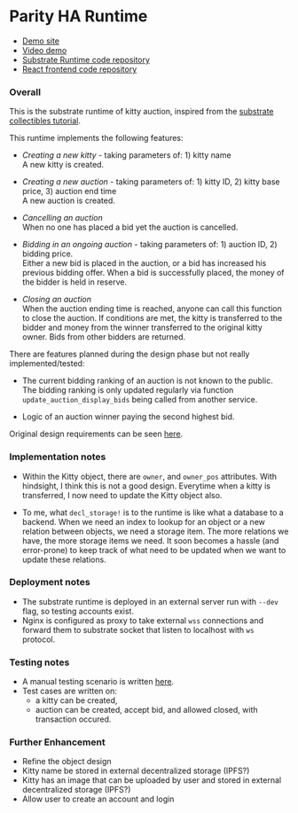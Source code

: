 # Parity HA Runtime

- [Demo site](https://kittyauction.dapp.hkwtf.com/)
- [Video demo](https://youtu.be/Ru7_BeX1a1g)
- [Substrate Runtime code repository](https://github.com/jimmychu0807/parity-ha-runtime)
- [React frontend code repository](https://github.com/jimmychu0807/parity-ha-ui)

### Overall

This is the substrate runtime of kitty auction, inspired from the [substrate collectibles tutorial](https://substrate.dev/substrate-collectables-workshop/).

This runtime implements the following features:

  - *Creating a new kitty* - taking parameters of: 1) kitty name  
    A new kitty is created.

  - *Creating a new auction* - taking parameters of: 1) kitty ID, 2) kitty base price, 3) auction end time  
    A new auction is created.

  - *Cancelling an auction*  
    When no one has placed a bid yet the auction is cancelled.

  - *Bidding in an ongoing auction* - taking parameters of: 1) auction ID, 2) bidding price.    
    Either a new bid is placed in the auction, or a bid has increased his previous bidding offer. When a bid is successfully placed, the money of the bidder is held in reserve.

  - *Closing an auction*  
    When the auction ending time is reached, anyone can call this function to close the auction. If conditions are met, the kitty is transferred to the bidder and money from the winner transferred to the original kitty owner. Bids from other bidders are returned.

There are features planned during the design phase but not really implemented/tested:

  - The current bidding ranking of an auction is not known to the public. The bidding ranking is only updated regularly via function `update_auction_display_bids` being called from another service.

  - Logic of an auction winner paying the second highest bid.

Original design requirements can be seen [here](docs/requirements.md).

### Implementation notes

  - Within the Kitty object, there are `owner`, and `owner_pos` attributes. With hindsight, I think this is not a good design. Everytime when a kitty is transferred, I now need to update the Kitty object also.

  - To me, what `decl_storage!` is to the runtime is like what a database to a backend. When we need an index to lookup for an object or a new relation between objects, we need a storage item. The more relations we have, the more storage items we need. It soon becomes a hassle (and error-prone) to keep track of what need to be updated when we want to update these relations.

### Deployment notes

  - The substrate runtime is deployed in an external server run with `--dev` flag, so testing accounts exist.
  - Nginx is configured as proxy to take external `wss` connections and forward them to substrate socket that listen to localhost with `ws` protocol.

### Testing notes

  - A manual testing scenario is written [here](https://github.com/jimmychu0807/parity-ha-runtime/issues/1).
  - Test cases are written on:
    - a kitty can be created,
    - auction can be created, accept bid, and allowed closed, with transaction occured.

### Further Enhancement

  - Refine the object design
  - Kitty name be stored in external decentralized storage (IPFS?)
  - Kitty has an image that can be uploaded by user and stored in external decentralized storage (IPFS?)
  - Allow user to create an account and login
